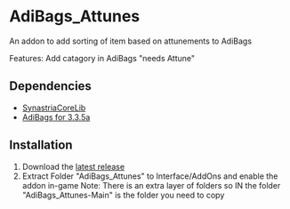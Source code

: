 # AdiBags_Attunes

An addon to add sorting of item based on attunements to AdiBags

Features:
Add catagory in AdiBags "needs Attune"

## Dependencies

- [SynastriaCoreLib](https://github.com/imevul/SynastriaCoreLib/releases)
- [AdiBags for 3.3.5a](https://felbite.com/addon/4246-adibags/)

## Installation

1. Download the [latest release](https://github.com/KhaosDH/AdiBags_Attunes/releases)
2. Extract Folder "AdiBags_Attunes" to Interface/AddOns and enable the addon in-game
   Note: There is an extra layer of folders so IN the folder "AdiBags_Attunes-Main" is the folder you need to copy
